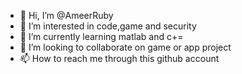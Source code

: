 - 👋 Hi, I’m @AmeerRuby
- 👀 I’m interested in code,game and security
- 🌱 I’m currently learning matlab and c+=
- 💞️ I’m looking to collaborate on game or app project
- 📫 How to reach me through this github account

<!---
AmeerRuby/AmeerRuby is a ✨ special ✨ repository because its `README.md` (this file) appears on your GitHub profile.
You can click the Preview link to take a look at your changes.
--->

